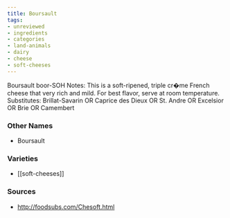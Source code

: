 ```yaml
---
title: Boursault
tags:
- unreviewed
- ingredients
- categories
- land-animals
- dairy
- cheese
- soft-cheeses
---
```

Boursault boor-SOH Notes: This is a soft-ripened, triple cr�me French cheese that very rich and mild. For best flavor, serve at room temperature. Substitutes: Brillat-Savarin OR Caprice des Dieux OR St. Andre OR Excelsior OR Brie OR Camembert

### Other Names

* Boursault

### Varieties

* [[soft-cheeses]]

### Sources
* http://foodsubs.com/Chesoft.html
